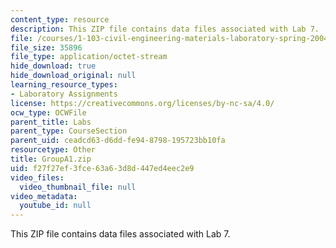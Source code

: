 ```yaml
---
content_type: resource
description: This ZIP file contains data files associated with Lab 7.
file: /courses/1-103-civil-engineering-materials-laboratory-spring-2004/f27f27ef3fce63a63d8d447ed4eec2e9_groupA1.zip
file_size: 35896
file_type: application/octet-stream
hide_download: true
hide_download_original: null
learning_resource_types:
- Laboratory Assignments
license: https://creativecommons.org/licenses/by-nc-sa/4.0/
ocw_type: OCWFile
parent_title: Labs
parent_type: CourseSection
parent_uid: ceadcd63-d6dd-fe94-8798-195723bb10fa
resourcetype: Other
title: GroupA1.zip
uid: f27f27ef-3fce-63a6-3d8d-447ed4eec2e9
video_files:
  video_thumbnail_file: null
video_metadata:
  youtube_id: null
---
```

This ZIP file contains data files associated with Lab 7.